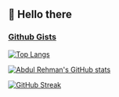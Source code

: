 ## 👋 Hello there

### [Github Gists](https://gist.github.com/abdulrehmandev)

[![Top Langs](https://github-readme-stats.vercel.app/api/top-langs/?username=abdulrehmandev&hide=Java&layout=compact)](https://github.com/anuraghazra/github-readme-stats)

[![Abdul Rehman's GitHub stats](https://github-readme-stats.vercel.app/api?username=abdulrehmandev&show_icons=true&theme=transparent)](https://github.com/anuraghazra/github-readme-stats)

[![GitHub Streak](http://github-readme-streak-stats.herokuapp.com?user=abdulrehmandev&theme=dark&background=000000)](https://git.io/streak-stats)

<img src="https://komarev.com/ghpvc/?username=abdulrehmandev&style=flat-square&color=blue" alt=""/>
